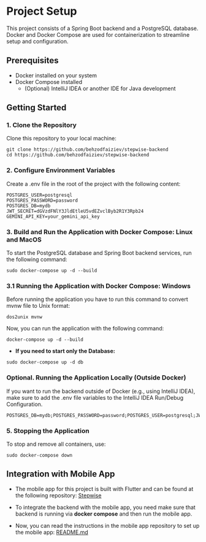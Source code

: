 # Project Setup

This project consists of a Spring Boot backend and a PostgreSQL database. Docker and Docker Compose
are used for containerization to streamline setup and configuration.

## Prerequisites

- Docker installed on your system
- Docker Compose installed
    - (Optional) IntelliJ IDEA or another IDE for Java development

## Getting Started

### 1. Clone the Repository

Clone this repository to your local machine:

```shell
git clone https://github.com/behzodfaiziev/stepwise-backend
cd https://github.com/behzodfaiziev/stepwise-backend
```

### 2. Configure Environment Variables

Create a .env file in the root of the project with the following content:

```shell
POSTGRES_USER=postgresql
POSTGRES_PASSWORD=password
POSTGRES_DB=mydb
JWT_SECRET=dGVzdFNlY3JldEtleU5vdEZvclByb2R1Y3Rpb24
GEMINI_API_KEY=your_gemini_api_key
```

### 3. Build and Run the Application with Docker Compose: Linux and MacOS

To start the PostgreSQL database and Spring Boot backend services, run the following command:

```shell
sudo docker-compose up -d --build
```

### 3.1 Running the Application with Docker Compose: Windows

Before running the application you have to run this command to convert mvnw file to Unix format:

```shell
dos2unix mvnw
```

Now, you can run the application with the following command:

```shell
docker-compose up -d --build
```

- **If you need to start only the Database:**

```shell
sudo docker-compose up -d db
```

### Optional. Running the Application Locally (Outside Docker)

If you want to run the backend outside of Docker (e.g., using IntelliJ IDEA), make sure to add the
.env file variables to the IntelliJ IDEA Run/Debug Configuration.

```shell
POSTGRES_DB=mydb;POSTGRES_PASSWORD=password;POSTGRES_USER=postgresql;JWT_SECRET=ZEdWemRGTmxZM0psZEV0bGVVNXZkRVp2Y2xCeWIyUjFZM1JwYjI0;GEMINI_API_KEY=your_gemini_api_key;GEMINI_API_SECRET=your_gemini_api_secret
```

### 5. Stopping the Application

To stop and remove all containers, use:

```shell
sudo docker-compose down
```

## Integration with Mobile App

- The mobile app for this project is built with Flutter and can be found at the following
  repository:
  [Stepwise](https://github.com/elffirem/StepWise)

- To integrate the backend with the mobile app, you need make sure that backend is running via
  **docker compose** and then run the mobile app.
- Now, you can read the instructions in the mobile app repository to set up the mobile
  app: [README.md](https://github.com/elffirem/StepWise/blob/main/README.md)